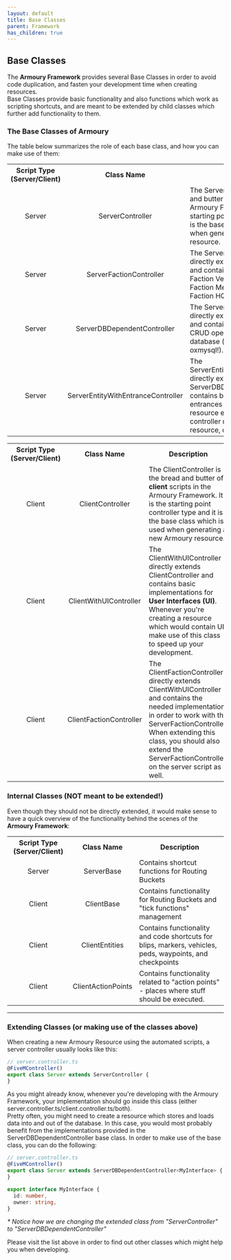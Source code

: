 ```yaml
---
layout: default
title: Base Classes
parent: Framework
has_children: true
---
```


## Base Classes
The **Armoury Framework** provides several Base Classes in order to avoid code duplication, and fasten your development time when creating resources.
<br>Base Classes provide basic functionality and also functions which work as scripting shortcuts, and are meant to be extended by child classes which further add functionality to them.

### [](#base-classes)The Base Classes of Armoury
The table below summarizes the role of each base class, and how you can make use of them:

<table>
  <tr>
    <th>Script Type (Server/Client)</th>
    <th>Class Name</th>
    <th>Description</th>
  </tr>
  <tr>
    <td align="center">Server</td>
    <td align="center">ServerController</td>
    <td>The ServerController is the bread and butter of <strong class="blue-000">server</strong> scripts in the Armoury Framework. It is the starting point controller type and it is the base class which is used when generating a new Armoury resource.</td>
  </tr>
  <tr>
    <td align="center">Server</td>
    <td align="center">ServerFactionController</td>
    <td>The ServerFactionController directly extends ServerController and contains functionality like Faction Vehicles, Faction Lockers, Faction Member Management and Faction HQs.</td>
  </tr>
  <tr>
    <td align="center">Server</td>
    <td align="center">ServerDBDependentController</td>
    <td>The ServerDBDependentController directly extends ServerController and contains functionality for CRUD operations on a MySQL database (this one depends on oxmysql!).</td>
  </tr>
  <tr>
    <td align="center">Server</td>
    <td align="center">ServerEntityWithEntranceController</td>
    <td>The ServerEntityWithEntranceController directly extends ServerDBDependentController and contains basic implementations for entrances and exits. An example resource extending this type of controller might be a 'houses' resource, or a 'businesses' one.</td>
  </tr>
</table>
  
<table>
  <tr>
    <th>Script Type (Server/Client)</th>
    <th>Class Name</th>
    <th>Description</th>
  </tr>
  <tr>
    <td align="center">Client</td>
    <td align="center">ClientController</td>
    <td>The ClientController is the bread and butter of <strong class="green-000">client</strong> scripts in the Armoury Framework. It is the starting point controller type and it is the base class which is used when generating a new Armoury resource.</td>
  </tr>
  <tr>
    <td align="center">Client</td>
    <td align="center">ClientWithUIController</td>
    <td>The ClientWithUIController directly extends ClientController and contains basic implementations for <strong>User Interfaces (UI)</strong>. Whenever you're creating a resource which would contain UI, make use of this class to speed up your development.</td>
  </tr>
  <tr>
    <td align="center">Client</td>
    <td align="center">ClientFactionController</td>
    <td>The ClientFactionController directly extends ClientWithUIController and contains the needed implementation in order to work with the ServerFactionController. When extending this class, you should also extend the ServerFactionController on the server script as well.</td>
  </tr>
</table>

### [](#internal-classes)Internal Classes (NOT meant to be extended!)
Even though they should not be directly extended, it would make sense to have a quick overview of the functionality behind the scenes of the **Armoury Framework**:

<table>
  <tr>
    <th>Script Type (Server/Client)</th>
    <th>Class Name</th>
    <th>Description</th>
  </tr>
  <tr>
    <td align="center">Server</td>
    <td align="center">ServerBase</td>
    <td>Contains shortcut functions for Routing Buckets</td>
  </tr>
  <tr>
    <td align="center">Client</td>
    <td align="center">ClientBase</td>
    <td>Contains functionality for Routing Buckets and "tick functions" management</td>
  </tr>
  <tr>
    <td align="center">Client</td>
    <td align="center">ClientEntities</td>
    <td>Contains functionality and code shortcuts for blips, markers, vehicles, peds, waypoints, and checkpoints</td>
  </tr>
  <tr>
    <td align="center">Client</td>
    <td align="center">ClientActionPoints</td>
    <td>Contains functionality related to "action points" - places where stuff should be executed.</td>
  </tr>
</table>

---

### [](#extending-classes)Extending Classes (or making use of the classes above)
When creating a new Armoury Resource using the automated scripts, a server controller usually looks like this:
```ts
// server.controller.ts
@FiveMController()
export class Server extends ServerController {
}
```

As you might already know, whenever you're developing with the Armoury Framework, your implementation should go inside this class (either server.controller.ts/client.controller.ts/both).
<br>Pretty often, you might need to create a resource which stores and loads data into and out of the database. In this case, you would most probably benefit from the implementations provided in the ServerDBDependentController base class.
In order to make use of the base class, you can do the following:

```ts
// server.controller.ts
@FiveMController()
export class Server extends ServerDBDependentController<MyInterface> {
}

export interface MyInterface {
  id: number,
  owner: string,
}
```
*\* Notice how we are changing the extended class from "ServerController" to "ServerDBDependentController"*

Please visit the list above in order to find out other classes which might help you when developing.
